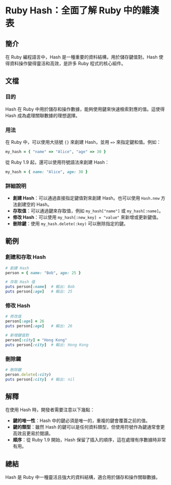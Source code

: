 <!--
Meta Description: # Ruby Hash：全面了解 Ruby 中的雜湊表 ## 簡介 在 Ruby 編程語言中，Hash 是一種重要的資料結構，用於儲存鍵值對。Hash 使得資料操作變得靈活和高效，是許多 Ruby 程式的核心組件。 ## 文檔 ### 目的 Hash 在 Ruby 中用於儲存和操作數據，能夠使用鍵來...
Meta Keywords: hash, ruby, person, my_hash, name
-->

# Ruby Hash：全面了解 Ruby 中的雜湊表

## 簡介
在 Ruby 編程語言中，Hash 是一種重要的資料結構，用於儲存鍵值對。Hash 使得資料操作變得靈活和高效，是許多 Ruby 程式的核心組件。

## 文檔
### 目的
Hash 在 Ruby 中用於儲存和操作數據，能夠使用鍵來快速檢索對應的值。這使得 Hash 成為處理關聯數據的理想選擇。

### 用法
在 Ruby 中，可以使用大括號 `{}` 來創建 Hash，並用 `=>` 來指定鍵和值。例如：

```ruby
my_hash = { "name" => "Alice", "age" => 30 }
```

從 Ruby 1.9 起，還可以使用符號語法來創建 Hash：

```ruby
my_hash = { name: "Alice", age: 30 }
```

### 詳細說明
- **創建 Hash**：可以通過直接指定鍵值對來創建 Hash。也可以使用 `Hash.new` 方法創建空的 Hash。
- **存取值**：可以通過鍵來存取值，例如 `my_hash["name"]` 或 `my_hash[:name]`。
- **修改 Hash**：可以使用 `my_hash[:new_key] = "value"` 來新增或更新鍵值。
- **刪除鍵**：使用 `my_hash.delete(:key)` 可以刪除指定的鍵。

## 範例
### 創建和存取 Hash
```ruby
# 創建 Hash
person = { name: "Bob", age: 25 }

# 存取 Hash 值
puts person[:name]  # 輸出: Bob
puts person[:age]   # 輸出: 25
```

### 修改 Hash
```ruby
# 修改值
person[:age] = 26
puts person[:age]   # 輸出: 26

# 新增鍵值對
person[:city] = "Hong Kong"
puts person[:city]  # 輸出: Hong Kong
```

### 刪除鍵
```ruby
# 刪除鍵
person.delete(:city)
puts person[:city]  # 輸出: nil
```

## 解釋
在使用 Hash 時，開發者需要注意以下幾點：
- **鍵的唯一性**：Hash 中的鍵必須是唯一的，重複的鍵會覆蓋之前的值。
- **鍵的類型**：雖然 Hash 的鍵可以是任何資料類型，但使用符號作為鍵通常會更高效且更易於閱讀。
- **順序**：從 Ruby 1.9 開始，Hash 保留了插入的順序，這在處理有序數據時非常有用。

## 總結
Hash 是 Ruby 中一種靈活且強大的資料結構，適合用於儲存和操作關聯數據。